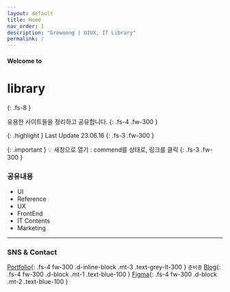```yaml
---
layout: default
title: Home
nav_order: 1
description: "Growoong | UIUX, IT Library"
permalink: /
---
```


#### Welcome to
# library
{: .fs-8 }

유용한 사이트들을 정리하고 공유합니다.
{: .fs-4 .fw-300 }

{: .highlight }
Last Update 23.06.16
{: .fs-3 .fw-300 }


{: .important }
💡 새창으로 열기 : commend를 상태로, 링크를 클릭
{: .fs-3 .fw-300 }

### 공유내용
- UI
- Reference
- UX
- FrontEnd
- IT Contents
- Marketing


---

<!-- ![Growoong-main-image](/assets/images/og-image.png){: width="600px" height="315px"} -->
### SNS & Contact
[Portfolio](#){: .fs-4 fw-300 .d-inline-block .mt-3 .text-grey-lt-300 } `준비중`
[Blog](https://lifewebstudy.com/){: .fs-4 fw-300 .d-block .mt-1 .text-blue-100 }
[Figma](https://www.figma.com/@growoong){: .fs-4 fw-300 .d-block .mt-2 .text-blue-100 }


